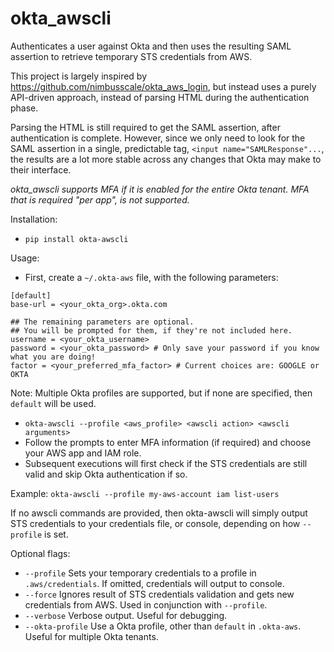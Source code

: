 # okta_awscli

Authenticates a user against Okta and then uses the resulting SAML assertion to retrieve temporary STS credentials from AWS.

This project is largely inspired by https://github.com/nimbusscale/okta_aws_login, but instead uses a purely API-driven approach, instead of parsing HTML during the authentication phase.

Parsing the HTML is still required to get the SAML assertion, after authentication is complete. However, since we only need to look for the SAML assertion in a single, predictable tag, `<input name="SAMLResponse"...`, the results are a lot more stable across any changes that Okta may make to their interface.

*okta_awscli supports MFA if it is enabled for the entire Okta tenant.*
*MFA that is required "per app", is not supported.*

Installation:
- `pip install okta-awscli`

Usage:

- First, create a `~/.okta-aws` file, with the following parameters:
```
[default]
base-url = <your_okta_org>.okta.com

## The remaining parameters are optional.
## You will be prompted for them, if they're not included here.
username = <your_okta_username>
password = <your_okta_password> # Only save your password if you know what you are doing!
factor = <your_preferred_mfa_factor> # Current choices are: GOOGLE or OKTA
```

Note: Multiple Okta profiles are supported, but if none are specified, then `default` will be used.

- `okta-awscli --profile <aws_profile> <awscli action> <awscli arguments>`
- Follow the prompts to enter MFA information (if required) and choose your AWS app and IAM role.
- Subsequent executions will first check if the STS credentials are still valid and skip Okta authentication if so.

Example:
`okta-awscli --profile my-aws-account iam list-users`

If no awscli commands are provided, then okta-awscli will simply output STS credentials to your credentials file, or console, depending on how `--profile` is set.

Optional flags:
- `--profile` Sets your temporary credentials to a profile in `.aws/credentials`. If omitted, credentials will output to console.
- `--force` Ignores result of STS credentials validation and gets new credentials from AWS. Used in conjunction with `--profile`.
- `--verbose` Verbose output. Useful for debugging.
- `--okta-profile` Use a Okta profile, other than `default` in `.okta-aws`. Useful for multiple Okta tenants.
